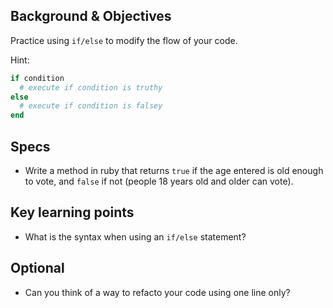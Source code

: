## Background & Objectives

Practice using `if/else` to modify the flow of your code.

Hint:

```ruby
if condition
  # execute if condition is truthy
else
  # execute if condition is falsey
end
```

## Specs

- Write a method in ruby that returns `true` if the age entered is old enough to vote, and `false` if not (people 18 years old and older can vote).

## Key learning points

- What is the syntax when using an `if/else` statement?

## Optional

- Can you think of a way to refacto your code using one line only?

